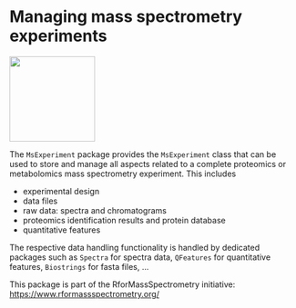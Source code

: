 # Managing mass spectrometry experiments

<img
src="https://github.com/rformassspectrometry/stickers/raw/master/MsExperiment/MsExperiment.png"
height="150">

The `MsExperiment` package provides the `MsExperiment` class that can
be used to store and manage all aspects related to a complete
proteomics or metabolomics mass spectrometry experiment. This includes

- experimental design
- data files
- raw data: spectra and chromatograms
- proteomics identification results and protein database
- quantitative features

The respective data handling functionality is handled by dedicated
packages such as `Spectra` for spectra data, `QFeatures` for
quantitative features, `Biostrings` for fasta files, ...


This package is part of the RforMassSpectrometry initiative:
https://www.rformassspectrometry.org/
